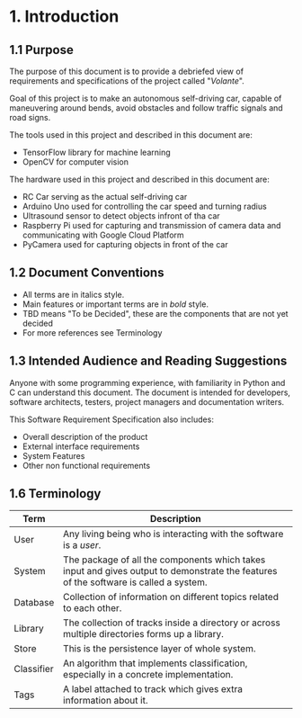 # 1. Introduction

## 1.1 Purpose

The purpose of this document is to provide a debriefed view of requirements and specifications of the project called "_Volante_".

Goal of this project is to make an autonomous self-driving car, capable of maneuvering around bends, avoid obstacles and follow traffic signals and road signs.

The tools used in this project and described in this document are:

* TensorFlow library for machine learning
* OpenCV for computer vision

The hardware used in this project and described in this document are:

* RC Car serving as the actual self-driving car
* Arduino Uno used for controlling the car speed and turning radius
* Ultrasound sensor to detect objects infront of tha car
* Raspberry Pi used for capturing and transmission of camera data and communicating with Google Cloud Platform
* PyCamera used for capturing objects in front of the car

## 1.2 Document Conventions

* All terms are in italics style.
* Main features or important terms are in *bold* style.
* TBD means "To be Decided", these are the components that are not yet decided
* For more references see Terminology

## 1.3 Intended Audience and Reading Suggestions

Anyone with some programming experience, with familiarity in Python and C can understand this document. The document is intended for developers, software architects, testers, project managers and documentation writers.

This Software Requirement Specification also includes:

* Overall description of the product
* External interface requirements
* System Features
* Other non functional requirements

## 1.6 Terminology

| Term | Description |
| --- | --- |
| User | Any living being who is interacting with the software is a _user_.|
| System | The package of all the components which takes input and gives output to demonstrate the features of the software is called a system. |
| Database | Collection of information on different topics related to each other. |
| Library| The collection of tracks inside a directory or across multiple directories forms up a library.|
| Store | This is the persistence layer of whole system. |
| Classifier| An algorithm that implements classification, especially in a concrete implementation. |
| Tags | A label attached to track which gives extra information about it. |
